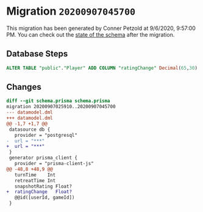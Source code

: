 # Migration `20200907045700`

This migration has been generated by Conner Petzold at 9/6/2020, 9:57:00 PM.
You can check out the [state of the schema](./schema.prisma) after the migration.

## Database Steps

```sql
ALTER TABLE "public"."Player" ADD COLUMN "ratingChange" Decimal(65,30)   ;
```

## Changes

```diff
diff --git schema.prisma schema.prisma
migration 20200907025910..20200907045700
--- datamodel.dml
+++ datamodel.dml
@@ -1,7 +1,7 @@
 datasource db {
   provider = "postgresql"
-  url = "***"
+  url = "***"
 }
 generator prisma_client {
   provider = "prisma-client-js"
@@ -48,8 +48,9 @@
   turnTime    Int
   retreatTime Int
   snapshotRating Float?
+  ratingChange   Float?
   @@id([userId, gameId])
 }
```


